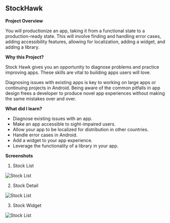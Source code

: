 ## **StockHawk**

**Project Overview**

You will productionize an app, taking it from a functional state to a production-ready state. This will involve finding and handling error cases, adding accessibility features, allowing for localization, adding a widget, and adding a library.

**Why this Project?**

Stock Hawk gives you an opportunity to diagnose problems and practice improving apps. These skills are vital to building apps users will love.

Diagnosing issues with existing apps is key to working on large apps or continuing projects in Android. Being aware of the common pitfalls in app design frees a developer to produce novel app experiences without making the same mistakes over and over.

**What did I learn?**

* Diagnose existing issues with an app.
* Make an app accessible to sight-impaired users.
* Allow your app to be localized for distribution in other countries.
* Handle error cases in Android.
* Add a widget to your app experience.
* Leverage the functionality of a library in your app.

**Screenshots**

1. Stock List

![Stock List](https://github.com/vinaykashyapts/StockHawk/blob/master/assets/SH_1_Home.png)

2. Stock Detail

![Stock List](https://github.com/vinaykashyapts/StockHawk/blob/master/assets/SH_2_Detail.png)

3. Stock Widget

![Stock List](https://github.com/vinaykashyapts/StockHawk/blob/master/assets/SH_3_Widget.png)
